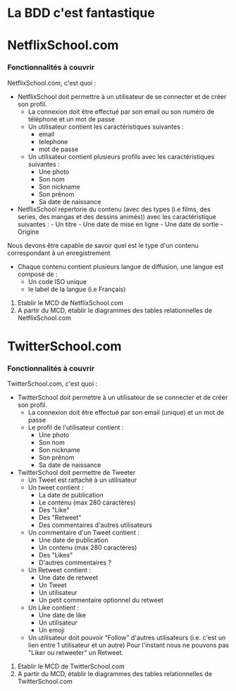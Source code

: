 # La BDD c'est fantastique

# NetflixSchool.com

### Fonctionnalités à couvrir

NetflixSchool.com, c'est quoi :
- NetflixSchool doit permettre à un utilisateur de se connecter et de créer son profil.
	- La connexion doit être effectué par son email ou son numéro de téléphone et un mot de passe
	- Un utilisateur contient les caractéristiques suivantes :
		- email
		- telephone
		- mot de passe
	- Un utilisateur contient plusieurs profils avec les caractéristiques suivantes :
		- Une photo
		- Son nom
		- Son nickname
		- Son prénom
		- Sa date de naissance
- NetflixSchool répertorie du contenu (avec des types (i.e films, des series, des mangas et des dessins animés)) avec les caractéristique suivantes :
		- Un titre
		- Une date de mise en ligne
		- Une date de sortie
		- Origine

Nous devons être capable de savoir quel est le type d'un contenu correspondant à un enregistrement
- Chaque contenu contient plusieurs langue de diffusion, une langue est composé de :
	- Un code ISO unique
	- le label de la langue (i.e Français)

1. Etablir le MCD de NetflixSchool.com
2. A partir du MCD, établir le diagrammes des tables relationnelles de NetflixSchool.com


# TwitterSchool.com

### Fonctionnalités à couvrir

TwitterSchool.com, c'est quoi :
- TwitterSchool doit permettre à un utilisateur de se connecter et de créer son profil.
	- La connexion doit être effectué par son email (unique) et un mot de passe
	- Le profil de l'utilisateur contient :
		- Une photo
		- Son nom
		- Son nickname
		- Son prénom
		- Sa date de naissance
- TwitterSchool doit permettre de Tweeter 
	- Un Tweet est rattaché à un utilisateur
	- Un tweet contient :
		- La date de publication
		- Le contenu (max 280 caractères)
		- Des "Like"
		- Des "Retweet"
		- Des commentaires d'autres utilisateurs
	- Un commentaire d'un Tweet contient :
		- Une date de publication
		- Un contenu (max 280 caractères)
		- Des "Likes"
		- D'autres commentaires ?
	- Un Retweet contient :
		- Une date de retweet
		- Un Tweet
		- Un utilisateur
		- Un petit commentaire optionnel du retweet
	- Un Like contient :
		- Une date de like
		- Un utilisateur
		- Un emoji
	- Un utilisateur doit pouvoir "Follow" d'autres utilisateurs (i.e. c'est un lien entre 1 utilisateur et un autre)
Pour l'instant nous ne pouvons pas "Liker ou retweeter" un Retweet.

1. Etablir le MCD de TwitterSchool.com
2. A partir du MCD, établir le diagrammes des tables relationnelles de TwitterSchool.com
